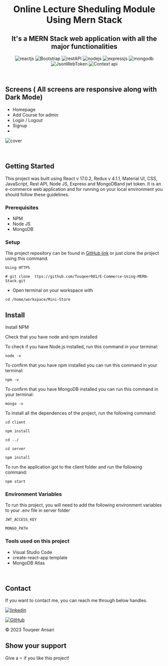 <h1 align="center"> Online Lecture Sheduling Module Using Mern Stack</h1> 
<h2 align="center">It's a MERN Stack web application with all the major functionalities</h2>

<p align="center">
    <img src="https://img.shields.io/badge/React_(17.0.2)-20232A?style=for-the-badge&logo=react&logoColor=61DAFB" alt="reactjs" />
   <img src="https://img.shields.io/badge/Bootstrap%20-3bc7bd?style=for-the-badge&logo=Bootstrap&logoColor=white" alt="Bootstrap"/>
    <img src="https://img.shields.io/badge/Rest_API-02303A?style=for-the-badge&logo=react-router&logoColor=white" alt="restAPI"/>
    <img src="https://img.shields.io/badge/Node.js-339933?style=for-the-badge&logo=nodedotjs&logoColor=white" alt="nodejs" />
    <img src="https://img.shields.io/badge/Express.js-000000?style=for-the-badge&logo=express&logoColor=white" alt="expressjs"/>
    <img src="https://img.shields.io/badge/MongoDB-4EA94B?style=for-the-badge&logo=mongodb&logoColor=white" alt="mongodb"/>
 <img src="https://img.shields.io/badge/JWT-000000?style=for-the-badge&logo=JSON%20web%20tokens&logoColor=white" alt="JsonWebToken" />
      <img src="https://img.shields.io/badge/Context api%20-3bc7bd?style=for-the-badge&logo=Context api&logoColor=white" alt="Context api"/>
</p>
  <br />
  
  ## Screens ( All screens are responsive along with Dark Mode)
   - Homepage
   - Add Course for admin
   - Login / Logout
   - Signup
   - 
 ![cover](https://github.com/Touqeer001/Lecture-Sheduling-Module/assets/126690073/46bd4032-5a30-439b-b2a5-c1135f4a6eb5)

<br/>


## Getting Started

This project was built using React v 17.0.2, Redux v 4.1.1, Material UI, CSS, JavaScript, Rest API, Node JS, Express and MongoDBand jwt token. It is an e-commerce web application and for running on your local environment you should follow these guidelines.


### Prerequisites

- NPM 
- Node JS
- MongoDB

### Setup


The project repository can be found in [GitHub link](ttps://github.com/Touqeer001/E-Commerce-Using-MERN-Stack.git) or just clone the project using this command. 


```
Using HTTPS

# git clone  ttps://github.com/Touqeer001/E-Commerce-Using-MERN-Stack.git
```

+ Open terminal on your workspace with

```
cd /home/workspace/Mini-Store
```


## Install

Install NPM

Check that you have node and npm installed

To check if you have Node.js installed, run this command in your terminal:


```
node -v
```

To confirm that you have npm installed you can run this command in your terminal:


```
npm -v
```

To confirm that you have MongoDB installed you can run this command in your terminal:


```
mongo -v
```


To install all the dependences of the project, run the following command:


```
cd client

npm install

cd ../

cd server

npm install
```


To run the application got to the client folder and run the following command:

```
npm start
```

### Environment Variables

To run this project, you will need to add the following environment variables to your .env file in server folder

`JWT_ACCESS_KEY`

`MONGO_PATH`


### Tools used on this project

- Visual Studio Code
- create-react-app template
- MongoDB Atlas

<br/>



## Contact

If you want to contact me, you can reach me through below handles.


[![linkedin](https://img.shields.io/badge/touqeer-0077B5?style=for-the-badge&logo=linkedin&logoColor=white)](https://www.linkedin.com/in/touqeer-ansari) 


[![GitHub](https://img.shields.io/badge/Touqeer001-20232A?style=for-the-badge&logo=Github&logoColor=white)](https://github.com/Touqeer001)

© 2023 Touqeer Ansari




## Show your support

Give a ⭐️ if you like this project!




